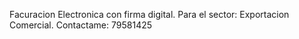 Facuracion Electronica con firma digital. Para el sector:
Exportacion Comercial.
Contactame: 79581425